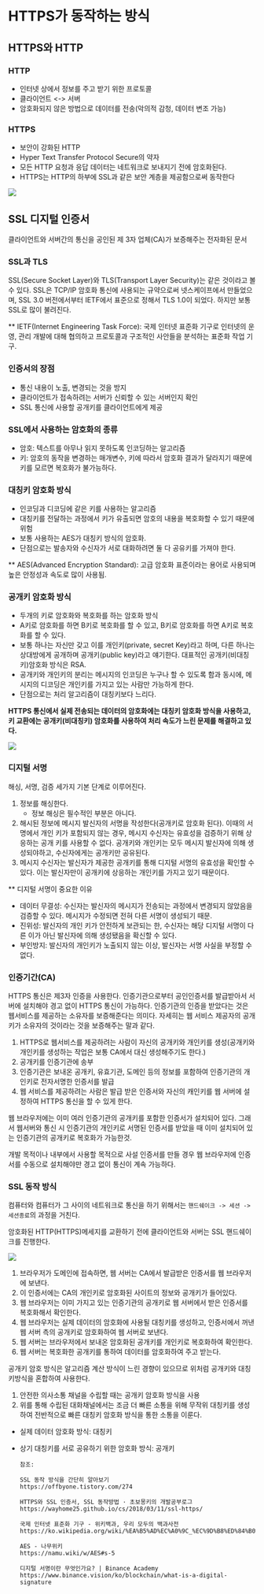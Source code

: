 # HTTPS가 동작하는 방식

## HTTPS와 HTTP

### HTTP

- 인터넷 상에서 정보를 주고 받기 위한 프로토콜
- 클라이언트 <-> 서버
- 암호화되지 않은 방법으로 데이터를 전송(악의적 감청, 데이터 변조 가능)

### HTTPS

- 보안이 강화된 HTTP
- Hyper Text Transfer Protocol Secure의 약자
- 모든 HTTP 요청과 응답 데이터는 네트워크로 보내지기 전에 암호화된다.
- HTTPS는 HTTP의 하부에 SSL과 같은 보안 계층을 제공함으로써 동작한다

<img src="https://i.imgur.com/4GHgl0T.png">

## SSL 디지털 인증서

클라이언트와 서버간의 통신을 공인된 제 3자 업체(CA)가 보증해주는 전자화된 문서

### SSL과 TLS

SSL(Secure Socket Layer)와 TLS(Transport Layer Security)는 같은 것이라고 볼 수 있다. SSL은 TCP/IP 암호화 통신에 사용되는 규약으로써 넷스케이프에서 만들었으며, SSL 3.0 버전에서부터 IETF에서 표준으로 정해서 TLS 1.0이 되었다. 하지만 보통 SSL로 많이 불려진다.

\*\* IETF(Internet Engineering Task Force): 국제 인터넷 표준화 기구로 인터넷의 운영, 관리 개발에 대해 협의하고 프로토콜과 구조적인 사안들을 분석하는 표준화 작업 기구.

### 인증서의 장점

- 통신 내용이 노출, 변경되는 것을 방지
- 클라이언트가 접속하려는 서버가 신뢰할 수 있는 서버인지 확인
- SSL 통신에 사용할 공개키를 클라이언트에게 제공

### SSL에서 사용하는 암호화의 종류

- 암호: 텍스트를 아무나 읽지 못하도록 인코딩하는 알고리즘
- 키: 암호의 동작을 변경하는 매개변수, 키에 따라서 암호화 결과가 달라지기 때문에 키를 모르면 복호화가 불가능하다.

### 대칭키 암호화 방식

- 인코딩과 디코딩에 같은 키를 사용하는 알고리즘
- 대칭키를 전달하는 과정에서 키가 유출되면 암호의 내용을 복호화할 수 있기 때문에 위험
- 보통 사용하는 AES가 대칭키 방식의 암호화.
- 단점으로는 발송자와 수신자가 서로 대화하려면 둘 다 공유키를 가져야 한다.

\*\* AES(Advanced Encryption Standard): 고급 암호화 표준이라는 용어로 사용되며 높은 안정성과 속도로 많이 사용됨.

### 공개키 암호화 방식

- 두개의 키로 암호화와 복호화를 하는 암호화 방식
- A키로 암호화를 하면 B키로 복호화를 할 수 있고, B키로 암호화를 하면 A키로 복호화를 할 수 있다.
- 보통 하나는 자신만 갖고 이를 개인키(private, secret Key)라고 하며, 다른 하나는 상대방에게 공개하며 공개키(public key)라고 얘기한다. 대표적인 공개키(비대칭키)암호화 방식은 RSA.
- 공개키와 개인키의 분리는 메시지의 인코딩은 누구나 할 수 있도록 함과 동시에, 메시지의 디코딩은 개인키를 가지고 있는 사람만 가능하게 한다.
- 단점으로는 처리 알고리즘이 대칭키보다 느리다.

**HTTPS 통신에서 실제 전송되는 데이터의 암호화에는 대칭키 암호화 방식을 사용하고, 키 교환에는 공개키(비대칭키) 암호화를 사용하여 처리 속도가 느린 문제를 해결하고 있다.**

<img src="https://i.imgur.com/NWmUEzb.png">

### 디지털 서명

해싱, 서명, 검증 세가지 기본 단계로 이루어진다.

1. 정보를 해싱한다.
   - 정보 해싱은 필수적인 부분은 아니다.
2. 해시된 정보에 메시지 발신자의 서명을 작성한다(공개키로 암호화 된다). 이때의 서명에서 개인 키가 포함되지 않는 경우, 메시지 수신자는 유효성을 검증하기 위해 상응하는 공개 키를 사용할 수 없다. 공개키와 개인키는 모두 메시지 발신자에 의해 생성되야하고, 수신자에게는 공개키만 공유된다.
3. 메시지 수신자는 발신자가 제공한 공개키를 통해 디지털 서명의 유효성을 확인할 수 있다. 이는 발신자만이 공개키에 상응하는 개인키를 가지고 있기 때문이다.

\*\* 디지털 서명이 중요한 이유

- 데이터 무결성: 수신자는 발신자의 메시지가 전송되는 과정에서 변경되지 않았음을 검증할 수 있다. 메시지가 수정되면 전혀 다른 서명이 생성되기 때문.
- 진위성: 발신자의 개인 키가 안전하게 보관되는 한, 수신자는 해당 디지털 서명이 다른 이가 아닌 발신자에 의해 생성됐음을 확신할 수 있다.
- 부인방지: 발신자의 개인키가 노출되지 않는 이상, 발신자는 서명 사실을 부정할 수 없다.

### 인증기간(CA)

HTTPS 통신은 제3자 인증을 사용한다. 인증기관으로부터 공인인증서를 발급받아서 서버에 설치해야 경고 없이 HTTPS 통신이 가능하다. 인증기관의 인증을 받았다는 것은 웹서비스를 제공하는 소유자를 보증해준다는 의미다. 자세히는 웹 서비스 제공자의 공개키가 소유자의 것이라는 것을 보증해주는 말과 같다.

1. HTTPS로 웹서비스를 제공하려는 사람이 자신의 공개키와 개인키를 생성(공개키와 개인키를 생성하는 작업은 보통 CA에서 대신 생성해주기도 한다.)
2. 공개키를 인증기관에 송부
3. 인증기관은 보내온 공개키, 유효기관, 도메인 등의 정보를 포함하여 인증기관의 개인키로 전자서명한 인증서를 발급
4. 웹 서비스를 제공하려는 사람은 발급 받은 인증서와 자신의 캐인키를 웹 서버에 설정하여 HTTPS 통신을 할 수 있게 한다.

웹 브라우저에는 이미 여러 인증기관의 공개키를 포함한 인증서가 설치되어 있다. 그래서 웹서버와 통신 시 인증기관의 개인키로 서명된 인증서를 받았을 때 이미 설치되어 있는 인증기관의 공개키로 복호화가 가능한것.

개발 목적이나 내부에서 사용할 목적으로 사설 인증서를 만들 경우 웹 브라우저에 인증서를 수동으로 설치해야만 경고 없이 통신이 계속 가능하다.

### SSL 동작 방식

컴퓨터와 컴퓨터가 그 사이의 네트워크로 통신을 하기 위해서는
`핸드쉐이크 -> 세션 -> 세션종료`의 과정을 거친다.

암호화된 HTTP(HTTPS)메세지를 교환하기 전에 클라이언트와 서버는 SSL 핸드쉐이크를 진행한다.

<img src="https://i.imgur.com/YIfy1wK.png">

1. 브라우저가 도메인에 접속하면, 웹 서버는 CA에서 발급받은 인증서를 웹 브라우저에 보낸다.
2. 이 인증서에는 CA의 개인키로 암호화된 사이트의 정보와 공개키가 들어있다.
3. 웹 브라우저는 이미 가지고 있는 인증기관의 공개키로 웹 서버에서 받은 인증서를 복호화해서 확인한다.
4. 웹 브라우저는 실제 데이터의 암호화에 사용될 대칭키를 생성하고, 인증서에서 꺼낸 웹 서버 측의 공개키로 암호화하여 웹 서버로 보낸다.
5. 웹 서버는 브라우저에서 보내온 암호화된 공개키를 개인키로 복호화하여 확인한다.
6. 웹 서버는 복호화한 공개키를 통하여 데이터를 암호화하여 주고 받는다.

공개키 암호 방식은 알고리즘 계산 방식이 느린 경향이 있으므로 위처럼 공개키와 대칭키방식을 혼합하여 사용한다.

1. 안전한 의사소통 채널을 수립할 때는 공개키 암호화 방식을 사용
2. 위를 통해 수립된 대화채널에서는 조금 더 빠른 소통을 위해 무작위 대칭키를 생성하여 전반적으로 빠른 대칭키 암호화 방식을 통한 소통을 이룬다.

- 실제 데이터 암호화 방식: 대칭키
- 상기 대칭키를 서로 공유하기 위한 암호화 방식: 공개키


      참조:

      SSL 동작 방식을 간단히 알아보기
      https://offbyone.tistory.com/274

      HTTPS와 SSL 인증서, SSL 동작방법 · 초보몽키의 개발공부로그
      https://wayhome25.github.io/cs/2018/03/11/ssl-https/

      국제 인터넷 표준화 기구 - 위키백과, 우리 모두의 백과사전
      https://ko.wikipedia.org/wiki/%EA%B5%AD%EC%A0%9C_%EC%9D%B8%ED%84%B0%EB%84%B7_%ED%91%9C%EC%A4%80%ED%99%94_%EA%B8%B0%EA%B5%AC

      AES - 나무위키
      https://namu.wiki/w/AES#s-5

      디지털 서명이란 무엇인가요? | Binance Academy
      https://www.binance.vision/ko/blockchain/what-is-a-digital-signature
